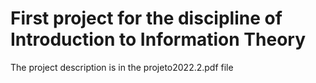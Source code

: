 # First project for the discipline of Introduction to Information Theory

The project description is in the projeto2022.2.pdf file
